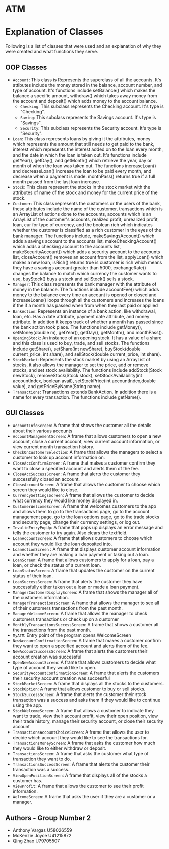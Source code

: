 # ATM
# Explanation of Classes

Following is a list of classes that were used and an explanation of why
they were created and what functions they serve.

## OOP Classes
* `Account`: This class is Represents the superclass of all the accounts. It's attibutes include the money stored in the balance, account number, and type of account. It's functions include setBalance() which makes the balance a specific amount, withdraw() which takes away money from the account and deposit() which adds money to the account balance.
  * `Checking`: This subclass represents the Checking account. It's type is "Checking".
  * `Saving`: This subclass represents the Savings account. It's type is "Savings".
  * `Security`: This subclass represents the Security account. It's type is "Security".
* `Loan`: This class represents loans by giving it the attributes, money which represents the amount that still needs to get paid to the bank, interest which represents the interest added on to the loan every month, and the date in which the loan is taken out. It's functions include getYear(), getDay(), and getMonth() which retrieve the year, day or month of when the loan was taken out. The functions increaseLoan() and decreaseLoan() increase the loan to be paid every month, and decrease when a payment is made. monthPass() returns true if a full month passed from the last loan increase.
* `Stock`: This class represent the stocks in the stock market with the attributes of name of the stock and money for the current price of the stock.
* `Customer`: This class represents the customers or the users of the bank, these attributes include the name of the customer, transactions which is an ArrayList of actions done to the accounts, accounts which is an ArrayList of the customer's accounts, realized profit, unrealized profit, loan, cur for type of currency, and the boolean rich which indicates whether the customer is classified as a rich customer in the eyes of the bank manager. The functions include, makeSavingsAccount() which adds a savings account to the accounts list, makeCheckingAccount() which adds a checking account to the accounts list, makeSecurityAccount() which adds a security account to the accounts list, closeAccount() removes an account from the list, applyLoan() which makes a new loan, isRich() returns true is customer is rich which means they have a savings account greater than 5000, exchangeRate() changes the balance to match which currency the customer wants to use, buyStock() buys a stock and sellStock() sells a stock.
* `Manager`: This class represents the bank manager with the attribute of money in the balance. The functions include accountFee() which adds money to the balance every time an account is opened or closed and increaseLoans() loops through all the customers and increases the loans if the if a month has passed when from when they last paid or applied
* `BankAction`: Represents an instance of a bank action, like withdrawal, loan, etc. Has a date attribute, payment date attribute, and money attribute. In addition it keeps track of whether a month has passed since the bank action took place. The functions include getMoney(), setMoney(double m), getYear(), getDay(), getMonth(), and monthPass().
* `OpeningStock`: An instance of an opening stock. It has a value of a share and this class is used to buy, trade, and sell stocks. The functions include getShare(), setShare(int newShare), buyStock(double current_price, int share), and sellStock(double current_price, int share).
* `StockMarket`: Represents the stock market by using an ArrayList of stocks, it also allows the manager to set the price, add or remove stocks, and set stock availability. The functions include addStock(Stock newStock), removeStock(Stock stock), setStockAvailability(int accountIndex, boolean avail), setStockPrice(int accountIndex,double value), and getPriceByName(String name).
* `Transactions`: Transactions extends BankAction. In addition there is a name for every transaction. The functions include getName().

## GUI Classes
* `AccountInfoScreen`: A frame that shows the customer all the details about their various accounts
* `AccountManagementScreen`: A frame that allows customers to open a new account, close a current account, view current account information, or view current month transaction history.
* `CheckOnCustomerSelection`: A frame that allows the managers to select a customer to look up account information on.
* `CloseAccConfirmScreen`: A frame that makes a customer confirm they want to close a specified account and alerts them of the fee.
* `CloseAccSuccessScreen`: A frame that alerts the customer they successfully closed an account.
* `CloseAccountScreen`: A frame that allows the customer to choose which screen they would like to close.
* `CurrencySettingsScreen`: A frame that allows the customer to decide what currency they would like money displayed in.
* `CustomerWelcomeScreen`: A frame that welcomes customers to the app and allows them to go to the transactions page, go to the account management page, go to the loan options page, go to the trade stocks and security page, change their currency settings, or log out. 
* `InvalidEntryPopUp`: A frame that pops up displays an error message and tells the customer to try again. Also clears the textfield.
* `LoanAccountScreen`: A frame that allows customers to choose which account they would like the loan deposited into.
* `LoanActionScreen` : A frame that displays customer account information and whether they are making a loan payment or taking out a loan.
* `LoanScreen`: A frame that allows customers to apply for a loan, pay a loan, or check the status of a current loan.
* `LoanStatusScreen`: A frame that updates the customer on the current status of their loan.
* `LoanSuccessScreen`: A frame that alerts the customer they have successfully either taken out a loan or made a loan payment.
* `ManagerCustomerDisplayScreen`: A frame that shows the manager all of the customers information.
* `ManagerTransactionsScreen`: A frame that allows the manager to see all of their customers transactions from the past month.
* `ManagerWelcomeScreen`: A frame that allows the manager to check customers transactions or check up on a customer
* `MonthlyTransactionsSuccessScreen`: A frame that shows a customer all the transactions from the past month.
* `MyATM`: Entry point of the program opens WelcomeScreen
* `NewAccountConfirmationScreen`: A frame that makes a customer confirm they want to open a specified account and alerts them of the fee.
* `NewAccountSuccessScreen`: A frame that alerts the customers their account creation was successful 
* `OpenNewAccountScreen`: A frame that allows customers to decide what type of account they would like to open.
* `SecurityAccountConfirmationScreen`: A frame that alerts the customers their security account creation was successful 
* `StockMarketScreen`: A frame that displays all the stocks to the customers.
* `StockOption`: A frame that allows customer to buy or sell stocks.
* `StockSuccessScreen`: A frame that alerts the customer their stock transaction was a success and asks them if they would like to continue using the app.
* `StockWelcomeScreen`: A frame that allows a customer to indicate they want to trade, view their account profit, view their open position, view their trade history, manage their security account, or close their security account
* `TransactionsAccountChoiceScreen`: A frame that allows the user to decide which account they would like to see the transactions for.
* `TransactionsMoneyScreen`: A frame that asks the customer how much they would like to either withdraw or deposit.
* `TransactionsScreen`: A frame that asks the customer what type of transaction they want to do.
* `TransactionsSuccessScreen`: A frame that alerts the customer their transaction was a success.
* `ViewOpenPositionScreen`: A frame that displays all of the stocks a customer has.
* `ViewProfit`: A frame that allows the customer to see their profit information.
* `WelcomeScreen`: A frame that asks the user if they are a customer or a manager.




## Authors - Group Number 2
* Anthony Vargas U58026559
* McKenzie Joyce U41215872
* Qing Zhao U79705507
